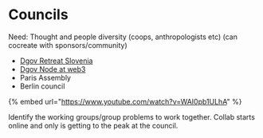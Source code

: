 # Councils

Need: Thought and people diversity \(coops, anthropologists etc\) \(can cocreate with sponsors/community\)

* [Dgov Retreat Slovenia](https://forum.dgov.foundation/t/dgov-retreat-slovenia/69)
* [Dgov Node at web3](https://forum.dgov.foundation/t/web-3-summit-dgov-node/63)
* Paris Assembly
* Berlin council

{% embed url="https://www.youtube.com/watch?v=WAI0pb1ULhA" %}

Identify the working groups/group problems to work together. Collab starts online and only is getting to the peak at the council.

